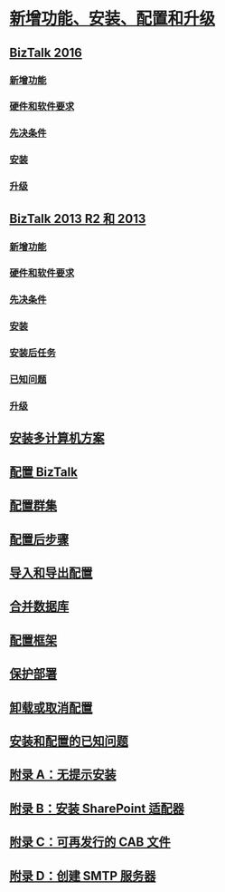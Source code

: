 # [新增功能、安装、配置和升级](biztalk-server-what-s-new-installation-configuration-and-upgrade.md)
## [BizTalk 2016](biztalk-server-2016-what-s-new-and-installation.md)
### [新增功能](what-s-new-in-biztalk-server-2016.md)
### [硬件和软件要求](hardware-and-software-requirements-for-biztalk-server-2016.md)
### [先决条件](set-up-and-install-prerequisites-for-biztalk-server-2016.md)
### [安装](install-biztalk-server-2016.md)
### [升级](upgrade-to-biztalk-server-2016.md)
## [BizTalk 2013 R2 和 2013](biztalk-server-2013-and-2013-r2-what-s-new-install-and-upgrade.md)
### [新增功能](what-s-new-in-biztalk-server-2013-and-2013-r2.md)
### [硬件和软件要求](hardware-and-software-requirements-for-biztalk-server-2013-and-2013-r2.md)
### [先决条件](prepare-your-computer-for-installation.md)
### [安装](install-biztalk-server-2013-and-2013-r2.md)
### [安装后任务](post-installation-steps-for-biztalk-server-2013-and-2013-r2.md)
### [已知问题](known-issues-in-installation-configuration-and-deployment.md)
### [升级](upgrade-to-biztalk-server-2013-and-2013-r2.md)
## [安装多计算机方案](install-biztalk-server-in-a-multi-computer-environment.md)
## [配置 BizTalk](configure-biztalk-server.md)
## [配置群集](configure-biztalk-server-in-a-cluster.md)
## [配置后步骤](post-configuration-steps-to-optimize-your-environment.md)
## [导入和导出配置](import-and-export-biztalk-server-configuration.md)
## [合并数据库](consolidate-the-biztalk-server-databases2.md)
## [配置框架](working-with-the-configuration-framework.md)
## [保护部署](securing-your-biztalk-server-deployment.md)
## [卸载或取消配置](uninstall-and-unconfigure-biztalk-server-to-remove-it.md)
## [安装和配置的已知问题](troubleshoot-known-issues-biztalk-install-setup.md)
## [附录 A：无提示安装](appendix-a-silent-installation.md)
## [附录 B：安装 SharePoint 适配器](appendix-b-install-the-microsoft-sharepoint-adapter.md)
## [附录 C：可再发行的 CAB 文件](appendix-c-redistributable-cab-files.md)
## [附录 D：创建 SMTP 服务器](appendix-d-create-the-smtp-server.md)
